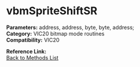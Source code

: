# vbmSpriteShiftSR

**Parameters:** address, address, byte, byte, address;  
**Category:** VIC20 bitmap mode routines  
**Compatibility:** VIC20  

**Reference Link:**  
[Back to Methods List](../../SUMMARY.md)
